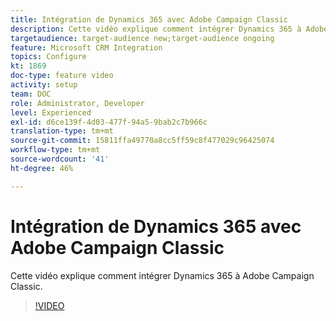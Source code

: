 ```yaml
---
title: Intégration de Dynamics 365 avec Adobe Campaign Classic
description: Cette vidéo explique comment intégrer Dynamics 365 à Adobe Campaign Classic.
targetaudience: target-audience new;target-audience ongoing
feature: Microsoft CRM Integration 
topics: Configure
kt: 1869
doc-type: feature video
activity: setup
team: DOC
role: Administrator, Developer
level: Experienced
exl-id: d6ce139f-4d03-477f-94a5-9bab2c7b966c
translation-type: tm+mt
source-git-commit: 15811ffa49770a8cc5ff59c8f477029c96425074
workflow-type: tm+mt
source-wordcount: '41'
ht-degree: 46%

---
```


# Intégration de Dynamics 365 avec Adobe Campaign Classic

Cette vidéo explique comment intégrer Dynamics 365 à Adobe Campaign Classic.

>[!VIDEO](https://video.tv.adobe.com/v/23837?quality=12)
